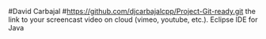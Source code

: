 #David Carbajal
#https://github.com/djcarbajalcpp/Project-Git-ready.git
the link to your screencast video on cloud (vimeo, youtube, etc.).
Eclipse IDE for Java

